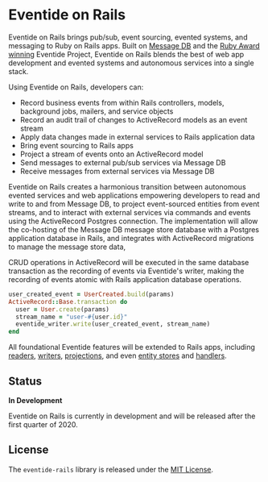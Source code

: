 # Eventide on Rails

Eventide on Rails brings pub/sub, event sourcing, evented systems, and messaging to Ruby on Rails apps. Built on <a href="https://github.com/message-db/message-db" target="_blank">Message DB</a> and the <a href="https://blog.eventide-project.org/articles/fukuoka-ruby-award-for-social-impact/" target="_blank">Ruby Award winning</a> Eventide Project, Eventide on Rails blends the best of web app development and evented systems and autonomous services into a single stack.

Using Eventide on Rails, developers can:

- Record business events from within Rails controllers, models, background jobs, mailers, and service objects
- Record an audit trail of changes to ActiveRecord models as an event stream
- Apply data changes made in external services to Rails application data
- Bring event sourcing to Rails apps
- Project a stream of events onto an ActiveRecord model
- Send messages to external pub/sub services via Message DB
- Receive messages from external services via Message DB

Eventide on Rails creates a harmonious transition between autonomous evented services and web applications empowering developers to read and write to and from Message DB, to project event-sourced entities from event streams, and to interact with external services via commands and events using the ActiveRecord Postgres connection. The implementation will allow the co-hosting of the Message DB message store database with a Postgres application database in Rails, and integrates with ActiveRecord migrations to manage the message store data,

CRUD operations in ActiveRecord will be executed in the same database transaction as the recording of events via Eventide's writer, making the recording of events atomic with Rails application database operations.

``` ruby
user_created_event = UserCreated.build(params)
ActiveRecord::Base.transaction do
  user = User.create(params)
  stream_name = "user-#{user.id}"
  eventide_writer.write(user_created_event, stream_name)
end
```

All foundational Eventide features will be extended to Rails apps, including <a href="http://docs.eventide-project.org/user-guide/reading.html" target="_blank">readers</a>, <a href="http://docs.eventide-project.org/user-guide/writing/message-writer.html" target="_blank">writers</a>, <a href="http://docs.eventide-project.org/user-guide/projection.html" target="_blank">projections</a>, and even <a href="http://docs.eventide-project.org/user-guide/entity-store/" target="_blank">entity stores</a> and <a href="http://docs.eventide-project.org/user-guide/handlers.html" target="_blank">handlers</a>.

## Status

**In Development**

Eventide on Rails is currently in development and will be released after the first quarter of 2020.

## License

The `eventide-rails` library is released under the [MIT License](https://github.com/eventide-project/eventide-rails/blob/master/MIT-License.txt).
